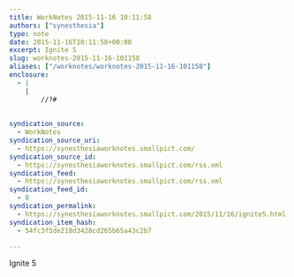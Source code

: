 ```yaml
---
title: WorkNotes 2015-11-16 10:11:58
authors: ["synesthesia"]
type: note
date: 2015-11-16T10:11:58+00:00
excerpt: Ignite 5
slug: worknotes-2015-11-16-101158 
aliases: ["/worknotes/worknotes-2015-11-16-101158"]
enclosure:
  - |
    |
        //?#
        
        
syndication_source:
  - WorkNotes
syndication_source_uri:
  - https://synesthesiaworknotes.smallpict.com/
syndication_source_id:
  - https://synesthesiaworknotes.smallpict.com/rss.xml
syndication_feed:
  - https://synesthesiaworknotes.smallpict.com/rss.xml
syndication_feed_id:
  - 8
syndication_permalink:
  - https://synesthesiaworknotes.smallpict.com/2015/11/16/ignite5.html
syndication_item_hash:
  - 54fc3f5de218d3428cd265b65a43c2b7

---
```

Ignite 5